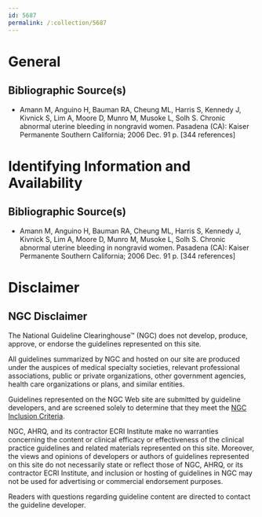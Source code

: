 ```yaml
---
id: 5687
permalink: /:collection/5687
---
```


# General

## Bibliographic Source(s)

- Amann M, Anguino H, Bauman RA, Cheung ML, Harris S, Kennedy J, Kivnick S, Lim A, Moore D, Munro M, Musoke L, Solh S. Chronic abnormal uterine bleeding in nongravid women. Pasadena (CA): Kaiser Permanente Southern California; 2006 Dec. 91 p. [344 references]

# Identifying Information and Availability

## Bibliographic Source(s)

- Amann M, Anguino H, Bauman RA, Cheung ML, Harris S, Kennedy J, Kivnick S, Lim A, Moore D, Munro M, Musoke L, Solh S. Chronic abnormal uterine bleeding in nongravid women. Pasadena (CA): Kaiser Permanente Southern California; 2006 Dec. 91 p. [344 references]

# Disclaimer

## NGC Disclaimer

The National Guideline Clearinghouse™ (NGC) does not develop, produce, approve, or endorse the guidelines represented on this site.

All guidelines summarized by NGC and hosted on our site are produced under the auspices of medical specialty societies, relevant professional associations, public or private organizations, other government agencies, health care organizations or plans, and similar entities.

Guidelines represented on the NGC Web site are submitted by guideline developers, and are screened solely to determine that they meet the [NGC Inclusion Criteria](/help-and-about/summaries/inclusion-criteria).

NGC, AHRQ, and its contractor ECRI Institute make no warranties concerning the content or clinical efficacy or effectiveness of the clinical practice guidelines and related materials represented on this site. Moreover, the views and opinions of developers or authors of guidelines represented on this site do not necessarily state or reflect those of NGC, AHRQ, or its contractor ECRI Institute, and inclusion or hosting of guidelines in NGC may not be used for advertising or commercial endorsement purposes.

Readers with questions regarding guideline content are directed to contact the guideline developer.

